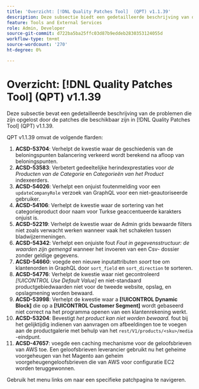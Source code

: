```yaml
---
title: 'Overzicht: [!DNL Quality Patches Tool]  (QPT) v1.1.39'
description: Deze subsectie biedt een gedetailleerde beschrijving van de problemen die zijn opgelost door de patches die beschikbaar zijn in  [!DNL Quality Patches Tool]  (QPT) v1.1.39.
feature: Tools and External Services
role: Admin, Developer
source-git-commit: d722ba5ba25ffc03d87b9eddeb2830353124055d
workflow-type: tm+mt
source-wordcount: '270'
ht-degree: 0%

---
```


# Overzicht: [!DNL Quality Patches Tool] (QPT) v1.1.39

Deze subsectie bevat een gedetailleerde beschrijving van de problemen die zijn opgelost door de patches die beschikbaar zijn in [!DNL Quality Patches Tool] (QPT) v1.1.39.

QPT v1.1.39 omvat de volgende flarden:

1. **ACSD-53704**: Verhelpt de kwestie waar de geschiedenis van de beloningspunten balancering verkeerd wordt berekend na afloop van beloningspunten.
1. **ACSD-53583**: Verbetert gedeeltelijke herindexprestaties voor *de Producten van de Categorie* en *Categorieën van het Product* indexeerders.
1. **ACSD-54026**: Verhelpt een onjuist foutenmelding voor een `updateCompanyRole` verzoek van GraphQL voor een niet-geautoriseerde gebruiker.
1. **ACSD-54106**: Verhelpt de kwestie waar de sortering van het categorieproduct door naam voor Turkse geaccentueerde karakters onjuist is.
1. **ACSD-52219**: Verhelpt de kwestie waar de Admin grids bewaarde filters niet zoals verwacht werken wanneer vaak het schakelen tussen bladwijzermeningen.
1. **ACSD-54342**: Verhelpt een onjuiste fout *Fout in gegevensstructuur: de waarden zijn gemengd* wanneer het invoeren van een Csv- dossier zonder geldige gegevens.
1. **ACSD-54660**: voegde een nieuwe inputattributen *soort* toe om klantenorden in GraphQL door `sort_field` en `sort_direction` te sorteren.
1. **ACSD-54776**: Verhelpt de kwestie waar niet gecontroleerd *[!UICONTROL Use Default Value]* en niet-standaard productgebiedwaarden niet voor de tweede website, opslag, en opslagmening worden bewaard.
1. **ACSD-53998**: Verhelpt de kwestie waar a **[!UICONTROL Dynamic Block]** die op a **[!UICONTROL Customer Segment]** wordt gebaseerd niet correct na het programma openen van een klantenrekening werkt.
1. **ACSD-53204**: Bevestigt *het product kan niet worden bewaard.* fout bij het gelijktijdig indienen van aanvragen om afbeeldingen toe te voegen aan de productgalerie met behulp van het `rest/V1/products/<sku>/media` -eindpunt.
1. **ACSD-47657**: voegde een caching mechanisme voor de geloofsbrieven van AWS toe. Een geloofsbrieven leverancier gebruikt nu het geheime voorgeheugen van het Magento aan geheim voorgeheugengeloofsbrieven die van AWS voor configuratie EC2 worden teruggewonnen.

Gebruik het menu links om naar een specifieke patchpagina te navigeren.
